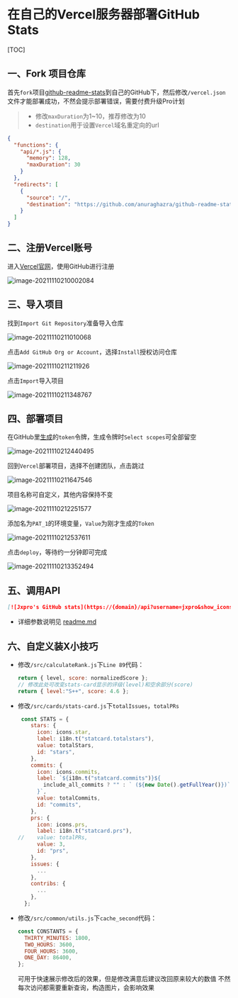 # 在自己的Vercel服务器部署GitHub Stats

[TOC]

## 一、Fork 项目仓库

首先`fork`项目[github-readme-stats](https://github.com/anuraghazra/github-readme-stats)到自己的GitHub下，然后修改`/vercel.json`文件才能部署成功，不然会提示部署错误，需要付费升级Pro计划

>   -   修改`maxDuration`为1~10，推荐修改为10
>   -   `destination`用于设置`Vercel`域名重定向的url

```json
{
  "functions": {
    "api/*.js": {
      "memory": 128,
      "maxDuration": 30
    }
  },
  "redirects": [
    {
      "source": "/",
      "destination": "https://github.com/anuraghazra/github-readme-stats"
    }
  ]
}
```

## 二、注册Vercel账号

进入[Vercel官网](https://vercel.com/)，使用GitHub进行注册

![image-20211110210002084](https://raw.githubusercontent.com/Jxpro/PicBed/master/md/2021/11/10-210003.png)

## 三、导入项目

找到`Import Git Repository`准备导入仓库

![image-20211110211010068](https://raw.githubusercontent.com/Jxpro/PicBed/master/md/2021/11/10-211432.png)

点击`Add GitHub Org or Account`，选择`Install`授权访问仓库

![image-20211110211211926](https://raw.githubusercontent.com/Jxpro/PicBed/master/md/2021/11/10-211444.png)

点击`Import`导入项目

![image-20211110211348767](https://raw.githubusercontent.com/Jxpro/PicBed/master/md/2021/11/10-211349.png)

## 四、部署项目

在GitHub里[生成](https://github.com/settings/tokens)的`token`令牌，生成令牌时`Select scopes`可全部留空

![image-20211110212440495](https://raw.githubusercontent.com/Jxpro/PicBed/master/md/2021/11/10-212441.png)

回到`Vercel`部署项目，选择不创建团队，点击跳过

![image-20211110211647546](https://raw.githubusercontent.com/Jxpro/PicBed/master/md/2021/11/10-211648.png)

项目名称可自定义，其他内容保持不变

![image-20211110212251577](https://raw.githubusercontent.com/Jxpro/PicBed/master/md/2021/11/10-212252.png)

添加名为`PAT_1`的环境变量，`Value`为刚才生成的`Token`

![image-20211110212537611](https://raw.githubusercontent.com/Jxpro/PicBed/master/md/2021/11/10-212539.png)

点击`deploy`，等待约一分钟即可完成

![image-20211110213352494](https://raw.githubusercontent.com/Jxpro/PicBed/master/md/2021/11/10-213354.png)

## 五、调用API

```markdown
[![Jxpro's GitHub stats](https://{domain}/api?username=jxpro&show_icons=true&theme=blueberry&include_all_commits=true)](https://github.com/Jxpro/github-readme-stats)
```

-   详细参数说明见 [readme.md](https://github.com/Jxpro/github-readme-stats/blob/master/docs/readme_cn.md)

## 六、自定义装X小技巧

-   修改`/src/calculateRank.js`下`Line 89`代码：
    ```javascript
    return { level, score: normalizedScore };
    // 修改此处可改变stats-card显示的评级(level)和空余部分(score)
    return { level:"S++", score: 4.6 };
    ```
-   修改`/src/cards/stats-card.js`下`totalIssues`，`totalPRs`
    ```javascript
     const STATS = {
        stars: {
          icon: icons.star,
          label: i18n.t("statcard.totalstars"),
          value: totalStars,
          id: "stars",
        },
        commits: {
          icon: icons.commits,
          label: `${i18n.t("statcard.commits")}${
            include_all_commits ? "" : ` (${new Date().getFullYear()})`
          }`,
          value: totalCommits,
          id: "commits",
        },
        prs: {
          icon: icons.prs,
          label: i18n.t("statcard.prs"),
    //    value: totalPRs,
          value: 3,
          id: "prs",
        },
        issues: {
          ...
        },
        contribs: {
          ...
        },
      };
    ```
-   修改`/src/common/utils.js`下`cache_second`代码：
    ```javascript
    const CONSTANTS = {
      THIRTY_MINUTES: 1800,
      TWO_HOURS: 3600,
      FOUR_HOURS: 3600,
      ONE_DAY: 86400,
    };
    ```
    可用于快速展示修改后的效果，但是修改满意后建议改回原来较大的数值
    不然每次访问都需要重新查询，构造图片，会影响效果
